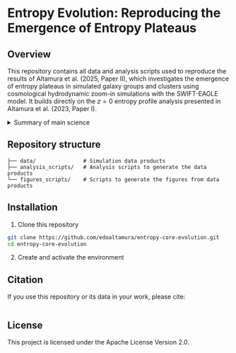 # Entropy Evolution: Reproducing the Emergence of Entropy Plateaus

## Overview  
This repository contains all data and analysis scripts used to reproduce the 
results of Altamura et al. (2025, Paper II), which investigates the emergence of entropy 
plateaus in simulated galaxy groups and clusters using cosmological hydrodynamic 
zoom-in simulations with the SWIFT-EAGLE model. It builds directly on the $z = 0$ 
entropy profile analysis presented in Altamura et al. (2023, Paper I).

<details>
  <summary>Summary of main science</summary>

- Entropy plateaus emerge at characteristic halo-mass scales. Simulations of a galaxy group ($M_
  {500}\simeq8.8\times10^{12}\,M_\odot$) and a cluster ($M_{500}\simeq2.9\times10^{14}\,M_\odot$)
  show that once a halo reaches $M\sim10^{12}\,M_\odot$, its entropy profile flattens at the 
  virial radius. As the halo grows to $\sim10^{13}\,M_\odot$, the plateau extends inward, and by 
  $\sim10^{14}\,M_\odot$ a fully isentropic core is established.

- AGN feedback is the principal mechanism.
Lagrangian tracking of gas particles reveals that AGN outbursts expel low-entropy gas before it can accrete into the core, replacing it with higher-entropy material and erasing the central gradient needed for a cool core.

- Transition coincides with peak SMBH activity.
The onset of the entropy plateau at $M\sim10^{12}\,M_\odot$ aligns with the maximum in the 
  specific black-hole accretion rate, indicating a shift from supernova-dominated to AGN-dominated thermodynamic regulation.

- Numerical convergence.
High-resolution runs (gas particle mass $m_{\rm gas}\lesssim2.3\times10^5\,M_\odot$) confirm 
  that the entropy plateau persists even when subgrid physics is resolved on smaller scales.

- Comparison with observations.
XMM–*Newton* studies of local groups report entropy excesses and flat cores consistent with the 
  predicted plateaus, while many clusters still exhibit steep, cool-core power laws. Reproducing the observed diversity of entropy profiles remains a challenge.

- Implications for AGN subgrid modeling.
The tendency to over-eject low-entropy gas suggests that current feedback prescriptions may be too aggressive at group scales. Adaptive efficiency schemes or hybrid thermal–kinetic models may be required to recover the full spectrum of entropy shapes without compromising other cluster properties.
</details>

## Repository structure  
```text
├── data/               # Simulation data products
├── analysis_scripts/   # Analysis scripts to generate the data products
└── figures_scripts/    # Scripts to generate the figures from data products
```

## Installation  
1. Clone this repository
```bash
git clone https://github.com/edoaltamura/entropy-core-evolution.git
cd entropy-core-evolution
```

2. Create and activate the environment


## Citation
If you use this repository or its data in your work, please cite:

```text
```

## License
This project is licensed under the Apache License Version 2.0.